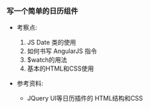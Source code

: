 ### 写一个简单的日历组件

- 考察点:
    1. JS Date 类的使用
    2. 如何书写 AngularJS 指令
    3. $watch的用法
    5. 基本的HTML和CSS使用

- 参考资料:
    - JQuery UI等日历插件的 HTML结构和CSS
